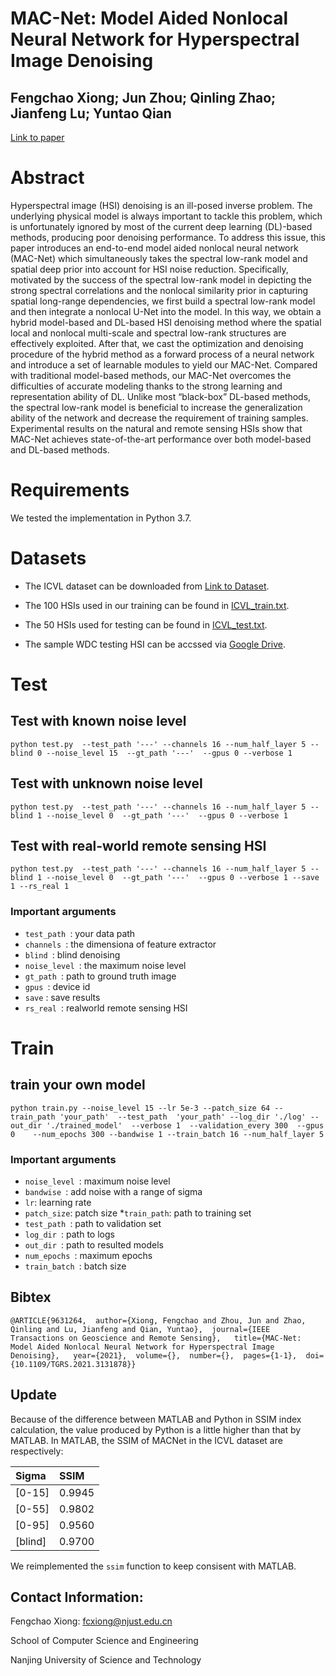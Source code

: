 # MAC-Net: Model Aided Nonlocal Neural Network for Hyperspectral Image Denoising
## Fengchao Xiong; Jun Zhou; Qinling Zhao; Jianfeng Lu; Yuntao Qian

[Link to paper](https://ieeexplore.ieee.org/abstract/document/9631264/)

# Abstract

Hyperspectral image (HSI) denoising is an ill-posed inverse problem. The underlying physical model is always important to tackle this problem, which is unfortunately ignored by most of the current deep learning (DL)-based methods, producing poor denoising performance. To address this issue, this paper introduces an end-to-end model aided nonlocal neural network (MAC-Net) which simultaneously takes the spectral low-rank model and spatial deep prior into account for HSI noise reduction. Specifically, motivated by the success of the spectral low-rank model in depicting the strong spectral correlations and the nonlocal similarity prior in capturing spatial long-range dependencies, we first build a spectral low-rank model and then integrate a nonlocal U-Net into the model. In this way, we obtain a hybrid model-based and DL-based HSI denoising method where the spatial local and nonlocal multi-scale and spectral low-rank structures are effectively exploited. After that, we cast the optimization and denoising procedure of the hybrid method as a forward process of a neural network and introduce a set of learnable modules to yield our MAC-Net. Compared with traditional model-based methods, our MAC-Net overcomes the difficulties of accurate modeling thanks to the strong learning and representation ability of DL. Unlike most “black-box” DL-based methods, the spectral low-rank model is beneficial to increase the generalization ability of the network and decrease the requirement of training samples. Experimental results on the natural and remote sensing HSIs show that MAC-Net achieves state-of-the-art performance over both model-based and DL-based methods.

# Requirements

We tested the implementation in Python 3.7.




# Datasets

* The ICVL dataset can be downloaded from [Link to Dataset](http://icvl.cs.bgu.ac.il/hyperspectral/).
 
* The 100 HSIs used in our training can be found in [ICVL_train.txt](https://github.com/bearshng/mac-net/ICVL_train.txt).


* The 50 HSIs used for testing can be found in [ICVL_test.txt](https://github.com/bearshng/mac-net/ICVL_test.txt).

* The sample WDC testing HSI can be accssed via [Google Drive](https://drive.google.com/drive/folders/1A8rl-V6h1MCz1S4dVEHyj0nz_2f7vUJd?usp=sharing).


# Test

## Test with known noise level

`python test.py  --test_path '---' --channels 16 --num_half_layer 5 --blind 0 --noise_level 15  --gt_path '---'  --gpus 0 --verbose 1`

## Test with unknown noise level

`python test.py  --test_path '---' --channels 16 --num_half_layer 5 --blind 1 --noise_level 0  --gt_path '---'  --gpus 0 --verbose 1`

## Test with real-world remote sensing HSI
`python test.py  --test_path '---' --channels 16 --num_half_layer 5 --blind 1 --noise_level 0  --gt_path '---'  --gpus 0 --verbose 1 --save 1 --rs_real 1`


### Important arguments

* `test_path `: your data path
* `channels `: the dimensiona of feature extractor
* `blind `: blind denoising
* `noise_level `: the maximum noise level
* `gt_path `: path to ground truth image
* `gpus `: device id
* `save` : save results 
* `rs_real `: realworld remote sensing HSI




# Train

## train your own model

`python train.py --noise_level 15 --lr 5e-3 --patch_size 64 --train_path 'your_path'  --test_path  'your_path' --log_dir './log' --out_dir './trained_model'  --verbose 1  --validation_every 300  --gpus 0    --num_epochs 300 --bandwise 1 --train_batch 16 --num_half_layer 5`


### Important arguments

* `noise_level `:  maximum noise level
* `bandwise `: add noise with a range of sigma
* `lr`: learning rate
* `patch_size`: patch size
*`train_path`: path to training set
* `test_path `: path to validation set
* `log_dir `: path to logs
* `out_dir `: path to resulted models
* `num_epochs `: maximum epochs
* `train_batch `: batch size

## Bibtex

`@ARTICLE{9631264,  author={Xiong, Fengchao and Zhou, Jun and Zhao, Qinling and Lu, Jianfeng and Qian, Yuntao},  journal={IEEE Transactions on Geoscience and Remote Sensing},   title={MAC-Net: Model Aided Nonlocal Neural Network for Hyperspectral Image Denoising},   year={2021},  volume={},  number={},  pages={1-1},  doi={10.1109/TGRS.2021.3131878}}`

## Update

Because of the difference between MATLAB and Python in SSIM index calculation, the value produced by Python is a little higher than that by MATLAB. In MATLAB,  the  SSIM of MACNet in the ICVL dataset are respectively:

| Sigma | SSIM  |
|:----------|:----------|
| [0-15]    | 0.9945    |
| [0-55]   | 0.9802    |
| [0-95]    | 0.9560    |
| [blind]    | 0.9700     |

We reimplemented the `ssim` function  to keep consisent with MATLAB. 
## Contact Information:

Fengchao  Xiong: fcxiong@njust.edu.cn

School of Computer Science and Engineering

Nanjing University of Science and Technology

